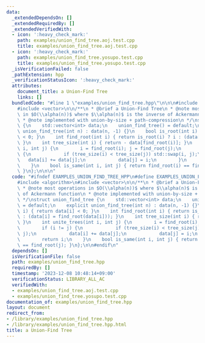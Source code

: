 ```yaml
---
data:
  _extendedDependsOn: []
  _extendedRequiredBy: []
  _extendedVerifiedWith:
  - icon: ':heavy_check_mark:'
    path: examples/union_find_tree.aoj.test.cpp
    title: examples/union_find_tree.aoj.test.cpp
  - icon: ':heavy_check_mark:'
    path: examples/union_find_tree.yosupo.test.cpp
    title: examples/union_find_tree.yosupo.test.cpp
  _isVerificationFailed: false
  _pathExtension: hpp
  _verificationStatusIcon: ':heavy_check_mark:'
  attributes:
    document_title: a Union-Find Tree
    links: []
  bundledCode: "#line 1 \"examples/union_find_tree.hpp\"\n\n\n#include <algorithm>\n\
    #include <vector>\n\n/**\n * @brief a Union-Find Tree\n * @note most operations\
    \ in $O(\\alpha(n))$ where $\\alpha(n)$ is the inverse of Ackermann function\n\
    \ * @note implemented with union-by-size + path-compression\n */\nstruct union_find_tree\
    \ {\n    std::vector<int> data;\n    union_find_tree() = default;\n    explicit\
    \ union_find_tree(int n) : data(n, -1) {}\n    bool is_root(int i) { return data[i]\
    \ < 0; }\n    int find_root(int i) { return is_root(i) ? i : (data[i] = find_root(data[i]));\
    \ }\n    int tree_size(int i) { return - data[find_root(i)]; }\n    int unite_trees(int\
    \ i, int j) {\n        i = find_root(i); j = find_root(j);\n        if (i != j)\
    \ {\n            if (tree_size(i) < tree_size(j)) std::swap(i, j);\n         \
    \   data[i] += data[j];\n            data[j] = i;\n        }\n        return i;\n\
    \    }\n    bool is_same(int i, int j) { return find_root(i) == find_root(j);\
    \ }\n};\n\n\n"
  code: "#ifndef EXAMPLES_UNION_FIND_TREE_HPP\n#define EXAMPLES_UNION_FIND_TREE_HPP\n\
    #include <algorithm>\n#include <vector>\n\n/**\n * @brief a Union-Find Tree\n\
    \ * @note most operations in $O(\\alpha(n))$ where $\\alpha(n)$ is the inverse\
    \ of Ackermann function\n * @note implemented with union-by-size + path-compression\n\
    \ */\nstruct union_find_tree {\n    std::vector<int> data;\n    union_find_tree()\
    \ = default;\n    explicit union_find_tree(int n) : data(n, -1) {}\n    bool is_root(int\
    \ i) { return data[i] < 0; }\n    int find_root(int i) { return is_root(i) ? i\
    \ : (data[i] = find_root(data[i])); }\n    int tree_size(int i) { return - data[find_root(i)];\
    \ }\n    int unite_trees(int i, int j) {\n        i = find_root(i); j = find_root(j);\n\
    \        if (i != j) {\n            if (tree_size(i) < tree_size(j)) std::swap(i,\
    \ j);\n            data[i] += data[j];\n            data[j] = i;\n        }\n\
    \        return i;\n    }\n    bool is_same(int i, int j) { return find_root(i)\
    \ == find_root(j); }\n};\n\n#endif\n"
  dependsOn: []
  isVerificationFile: false
  path: examples/union_find_tree.hpp
  requiredBy: []
  timestamp: '2023-12-08 10:48:14+09:00'
  verificationStatus: LIBRARY_ALL_AC
  verifiedWith:
  - examples/union_find_tree.aoj.test.cpp
  - examples/union_find_tree.yosupo.test.cpp
documentation_of: examples/union_find_tree.hpp
layout: document
redirect_from:
- /library/examples/union_find_tree.hpp
- /library/examples/union_find_tree.hpp.html
title: a Union-Find Tree
---
```

